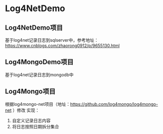 # Log4NetDemo
## Log4NetDemo项目
基于log4net记录日志到sqlserver中，参考地址：https://www.cnblogs.com/zhaorong0912/p/9655130.html

## Log4MongoDemo项目
基于log4net记录日志到mongodb中

## Log4Mongo项目
根据log4mongo-net项目（地址：https://github.com/log4mongo/log4mongo-net ）修改
实现：
1. 自定义记录日志内容
2. 将日志按照日期拆分集合
